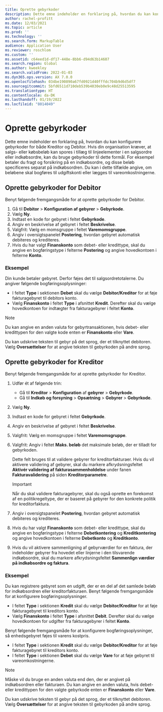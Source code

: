 ```yaml
---
title: Oprette gebyrkoder
description: Dette emne indeholder en forklaring på, hvordan du kan konfigurere gebyrkoder for både Kreditor og Debitor.
author: rachel-profitt
ms.date: 12/03/2021
ms.topic: article
ms.prod: ''
ms.technology: ''
ms.search.form: MarkupTable
audience: Application User
ms.reviewer: roschlom
ms.custom: ''
ms.assetid: c64eed1d-df17-448e-8bb6-d94d63b14607
ms.search.region: Global
ms.author: kweekley
ms.search.validFrom: 2022-01-03
ms.dyn365.ops.version: AX 7.0.0
ms.openlocfilehash: 034be190890a67fd0921d40fffdc704b9d6d5df7
ms.sourcegitcommit: 5bfd6511d710deb539b4030eb0e9c48d25513595
ms.translationtype: HT
ms.contentlocale: da-DK
ms.lasthandoff: 01/19/2022
ms.locfileid: "8014049"
---
```

# <a name="create-charges-codes"></a>Oprette gebyrkoder

Dette emne indeholder en forklaring på, hvordan du kan konfigurere gebyrkoder for både Kreditor og Debitor. Hvis din organisation kræver, at salgs- eller købsbeløb kan spores i tillæg til linjeelementer i en salgsordre eller indkøbsordre, kan du bruge gebyrkoder til dette formål. For eksempel betaler du fragt og forsikring på en indkøbsordre, og disse beløb specificeres separat på indkøbsordren. Du kan i dette tilfælde angive, om beløbene skal bogføres til udgiftskonti eller lægges til vareomkostningerne.

## <a name="set-up-charges-codes-for-accounts-receivable"></a>Oprette gebyrkoder for Debitor

Benyt følgende fremgangsmåde for at oprette gebyrkoder for Debitor.

1. Gå til **Debitor** &gt; **Konfiguration af gebyrer** &gt; **Gebyrkode**.
2. Vælg **Ny**.
3. Indtast en kode for gebyret i feltet **Gebyrkode**.
3. Angiv en beskrivelse af gebyret i feltet **Beskrivelse**.
4. Valgfrit: Vælg en momsgruppe i feltet **Varemomsgruppe**.
5. Angiv i oversigtspanelet **Postering**, hvordan gebyret automatisk debiteres og krediteres.
6. Hvis du har valgt **Finanskonto** som debet- eller kredittype, skal du angive en bogføringstype i felterne **Postering** og angive hovedkontoen i felterne **Konto**.

### <a name="example"></a>Eksempel

Din kunde betaler gebyret. Derfor føjes det til salgsordretotalerne. Du angiver følgende bogføringsoplysninger:

- I feltet **Type** i sektionen **Debet** skal du vælge **Debitor/Kreditor** for at føje fakturagebyret til debitors konto.
- Vælg **Finanskonto** i feltet **Type** i afsnittet **Kredit**. Derefter skal du vælge hovedkontoen for indtægter fra fakturagebyrer i feltet **Konto**.

> [!NOTE]
> Du kan angive en anden valuta for gebyrtransaktionen, hvis debet- eller kredittypen for den valgte kode enten er **Finanskonto** eller **Vare**.

Du kan udskrive teksten til gebyr på det sprog, der et tilknyttet debitoren. Vælg **Oversættelser** for at angive teksten til gebyrkoden på andre sprog.

## <a name="set-up-charges-codes-for-accounts-payable"></a>Oprette gebyrkoder for Kreditor

Benyt følgende fremgangsmåde for at oprette gebyrkoder for Kreditor.

1. Udfør ét af følgende trin:

    - Gå til **Kreditor** &gt; **Konfiguration** af **gebyrer** &gt; **Gebyrkode**.
    - Gå til **Indkøb og forsyning** &gt; **Opsætning** &gt; **Gebyrer** &gt; **Gebyrkode**.

2. Vælg **Ny**.
3. Indtast en kode for gebyret i feltet **Gebyrkode**.
3. Angiv en beskrivelse af gebyret i feltet **Beskrivelse**.
4. Valgfrit: Vælg en momsgruppe i feltet **Varemomsgruppe**.
5. Valgfrit: Angiv i feltet **Maks. beløb** det maksimale beløb, der er tilladt for gebyrkoden.

    Dette felt bruges til at validere gebyrer for kreditorfakturaer. Hvis du vil aktivere validering af gebyrer, skal du markere afkrydsningsfeltet **Aktivér validering af fakturasammenholdelse** under fanen **Fakturavalidering** på siden **Kreditorparametre**.

    > [!IMPORTANT]
    > Når du skal validere fakturagebyrer, skal du også oprette en forekomst af en politikregeltype, der er baseret på gebyrer for den konkrete politik for kreditorfaktura.

6. Angiv i oversigtspanelet **Postering**, hvordan gebyret automatisk debiteres og krediteres.
7. Hvis du har valgt **Finanskonto** som debet- eller kredittype, skal du angive en bogføringstype i felterne **Debetkontering** og **Kreditkontering** og angive hovedkontoen i felterne **Debetkonto** og **Kreditkonto**.
8. Hvis du vil aktivere sammenligning af gebyrværdier for en faktura, der indeholder gebyrer fra hovedet eller linjerne i den tilsvarende indkøbsordre, skal du markere afkrydsningsfeltet **Sammenlign værdier på indkøbsordre og faktura**.

### <a name="example"></a>Eksempel

Du kan registrere gebyret som en udgift, der er en del af det samlede beløb for indkøbsordren eller kreditorfakturaen. Benyt følgende fremgangsmåde for at konfigurere bogføringsoplysninger. 

- I feltet **Type** i sektionen **Kredit** skal du vælge **Debitor/Kreditor** for at føje fakturagebyret til kreditors konto.
- Vælg **Finanskonto** i feltet **Type** i afsnittet **Debit**. Derefter skal du vælge hovedkontoen for udgifter fra fakturagebyrer i feltet **Konto**.

Benyt følgende fremgangsmåde for at konfigurere bogføringsoplysninger, så enhedsgebyret føjes til varens kostpris.

- I feltet **Type** i sektionen **Kredit** skal du vælge **Debitor/Kreditor** for at føje fakturagebyret til kreditors konto.
- I feltet **Type** i sektionen **Debet** skal du vælge **Vare** for at føje gebyret til vareomkostningerne.

> [!NOTE]
> Måske vil du bruge en anden valuta end den, der er angivet på indkøbsordren eller fakturaen. Du kan angive en anden valuta, hvis debet- eller kredittypen for den valgte gebyrkode enten er **Finanskonto** eller **Vare**.

Du kan udskrive teksten til gebyr på det sprog, der et tilknyttet debitoren. Vælg **Oversættelser** for at angive teksten til gebyrkoden på andre sprog.
